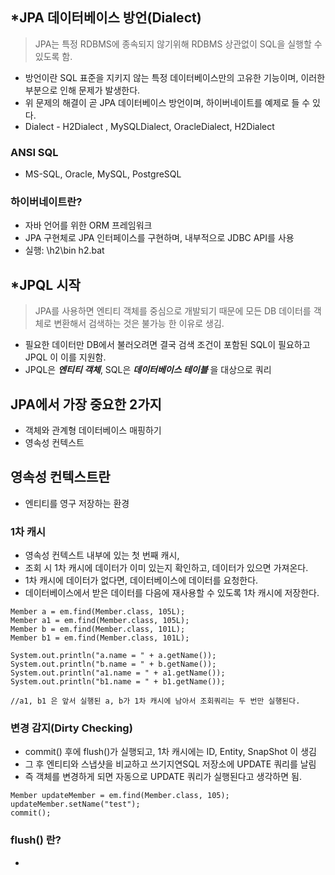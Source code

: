 ## *JPA 데이터베이스 방언(Dialect)
> JPA는 특정 RDBMS에 종속되지 않기위해 RDBMS 상관없이 SQL을 실행할 수 있도록 함.
- 방언이란 SQL 표준을 지키지 않는 특정 데이터베이스만의 고유한 기능이며, 이러한 부분으로 인해 문제가 발생한다.
- 위 문제의 해결이 곧 JPA 데이터베이스 방언이며, 하이버네이트를 예제로 들 수 있다.
- Dialect - H2Dialect , MySQLDialect, OracleDialect, H2Dialect

### ANSI SQL
- MS-SQL, Oracle, MySQL, PostgreSQL

### 하이버네이트란?
- 자바 언어를 위한 ORM 프레임워크
- JPA 구현체로 JPA 인터페이스를 구현하며, 내부적으로 JDBC API를 사용
- 실행: \h2\bin h2.bat

## *JPQL 시작
> JPA를 사용하면 엔티티 객체를 중심으로 개발되기 때문에 모든 DB 데이터를 객체로 변환해서 검색하는 것은 불가능 한 이유로 생김.
- 필요한 데이터만 DB에서 불러오려면 결국 검색 조건이 포함된 SQL이 필요하고 JPQL 이 이를 지원함.
- JPQL은 ***엔티티 객체***, SQL은 ***데이터베이스 테이블*** 을 대상으로 쿼리

## JPA에서 가장 중요한 2가지
- 객체와 관계형 데이터베이스 매핑하기
- 영속성 컨텍스트

## 영속성 컨텍스트란
- 엔티티를 영구 저장하는 환경

### 1차 캐시
- 영속성 컨텍스트 내부에 있는 첫 번째 캐시,
- 조회 시 1차 캐시에 데이터가 이미 있는지 확인하고, 데이터가 있으면 가져온다.
- 1차 캐시에 데이터가 없다면, 데이터베이스에 데이터를 요청한다.
- 데이터베이스에서 받은 데이터를 다음에 재사용할 수 있도록 1차 캐시에 저장한다.
```
Member a = em.find(Member.class, 105L);
Member a1 = em.find(Member.class, 105L);
Member b = em.find(Member.class, 101L);
Member b1 = em.find(Member.class, 101L);

System.out.println("a.name = " + a.getName());
System.out.println("b.name = " + b.getName());
System.out.println("a1.name = " + a1.getName());
System.out.println("b1.name = " + b1.getName());

//a1, b1 은 앞서 실행된 a, b가 1차 캐시에 남아서 조회쿼리는 두 번만 실행된다.
```

### 변경 감지(Dirty Checking)
- commit() 후에 flush()가 실행되고, 1차 캐시에는 ID, Entity, SnapShot 이 생김
- 그 후 엔티티와 스냅샷을 비교하고 쓰기지연SQL 저장소에 UPDATE 쿼리를 날림
- 즉 객체를 변경하게 되면 자동으로 UPDATE 쿼리가 실행된다고 생각하면 됨.
```
Member updateMember = em.find(Member.class, 105);
updateMember.setName("test");
commit();
```
### flush() 란?
- 